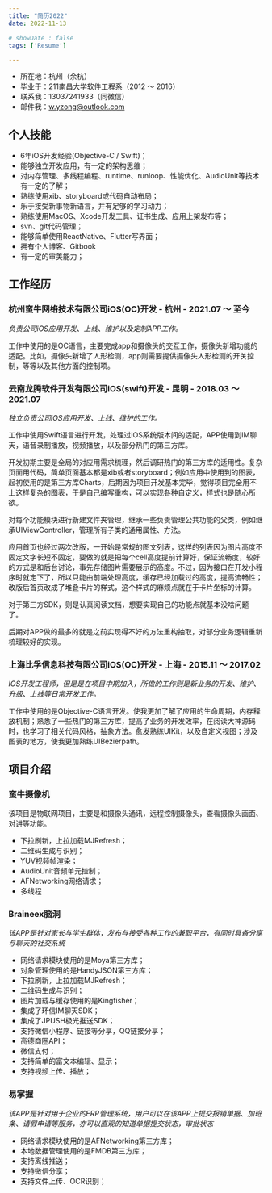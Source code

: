 ```yaml
---
title: "简历2022"
date: 2022-11-13

# showDate : false
tags: ['Resume']

---
```


- 所在地：杭州（余杭）
- 毕业于：211南昌大学软件工程系（2012 ～ 2016）
- 联系我：13037241933（同微信）
- 邮件我：w.yzong@outlook.com

## 个人技能
- 6年iOS开发经验(Objective-C / Swift)；
- 能够独立开发应用，有一定的架构思维；
- 对内存管理、多线程编程、runtime、runloop、性能优化、AudioUnit等技术有一定的了解；
- 熟练使用xib、storyboard或代码自动布局；
- 乐于接受新事物新语言，并有足够的学习动力；
- 熟练使用MacOS、Xcode开发工具、证书生成、应用上架发布等；
- svn、git代码管理；
- 能够简单使用ReactNative、Flutter写界面；
- 拥有个人博客、Gitbook
- 有一定的审美能力；

## 工作经历

### 杭州蛮牛网络技术有限公司iOS(OC)开发 - 杭州 - 2021.07 ～ 至今
*负责公司iOS应用开发、上线、维护以及定制APP工作。*

工作中使用的是OC语言，主要完成app和摄像头的交互工作，摄像头新增功能的适配。比如，摄像头新增了人形检测，app则需要提供摄像头人形检测的开关控制，等等以及其他方面的控制项。

### 云南龙腾软件开发有限公司iOS(swift)开发 - 昆明 - 2018.03 ～ 2021.07
*独立负责公司iOS应用开发、上线、维护的工作。*

工作中使用Swift语言进行开发，处理过iOS系统版本间的适配，APP使用到IM聊天，语音录制播放，视频播放，以及部分热门的第三方库。

开发初期主要是全局的对应用需求梳理，然后调研热门的第三方库的适用性。复杂页面用代码，简单页面基本都是xib或者storyboard；例如应用中使用到的图表，起初使用的是第三方库Charts，后期因为项目开发基本完毕，觉得项目完全用不上这样复杂的图表，于是自己编写重构，可以实现各种自定义，样式也是随心所欲。

对每个功能模块进行新建文件夹管理，继承一些负责管理公共功能的父类，例如继承UIViewController，管理所有子类的通用属性、方法。

应用首页也经过两次改版，一开始是常规的图文列表，这样的列表因为图片高度不固定文字长短不固定，要做的就是把每个cell高度提前计算好，保证流畅度，较好的方式是和后台讨论，事先存储图片需要展示的高度。不过，因为接口在开发小程序时就定下了，所以只能由前端处理高度，缓存已经加载过的高度，提高流畅性；改版后首页改成了堆叠卡片的样式，这个样式的麻烦点就在于卡片坐标的计算。

对于第三方SDK，则是认真阅读文档，想要实现自己的功能点就基本没啥问题了。

后期对APP做的最多的就是之前实现得不好的方法重构抽取，对部分业务逻辑重新梳理较好的实现。

### 上海比孚信息科技有限公司iOS(OC)开发 - 上海 - 2015.11 ～ 2017.02
*IOS开发工程师，但是是在项目中期加入，所做的工作则是新业务的开发、维护、升级、上线等日常开发工作。*

工作中使用的是Objective-C语言开发。使我更加了解了应用的生命周期，内存释放机制；熟悉了一些热门的第三方库，提高了业务的开发效率，在阅读大神源码时，也学习了相关代码风格，抽象方法。愈发熟练UIKit，以及自定义视图；涉及图表的地方，使我更加熟练UIBezierpath。

## 项目介绍

### 蛮牛摄像机
该项目是物联网项目，主要是和摄像头通讯，远程控制摄像头，查看摄像头画面、对讲等功能。

- 下拉刷新，上拉加载MJRefresh；
- 二维码生成与识别；
- YUV视频帧渲染；
- AudioUnit音频单元控制；
- AFNetworking网络请求；
- 多线程

### Braineex脑洞
*该APP是针对家长与学生群体，发布与接受各种工作的兼职平台，有同时具备分享与聊天的社交系统*

- 网络请求模块使用的是Moya第三方库；
- 对象管理使用的是HandyJSON第三方库；
- 下拉刷新，上拉加载MJRefresh；
- 二维码生成与识别；
- 图片加载与缓存使用的是Kingfisher；
- 集成了环信IM聊天SDK；
- 集成了JPUSH极光推送SDK；
- 支持微信小程序、链接等分享，QQ链接分享；
- 高德商圈API；
- 微信支付；
- 支持简单的富文本编辑、显示；
- 支持视频上传、播放；

### 易掌握
*该APP是针对用于企业的ERP管理系统，用户可以在该APP上提交报销单据、加班条、请假申请等服务，亦可以直观的知道单据提交状态，审批状态*

- 网络请求模块使用的是AFNetworking第三方库；
- 本地数据管理使用的是FMDB第三方库；
- 支持离线推送；
- 支持微信分享；
- 支持文件上传、OCR识别；
